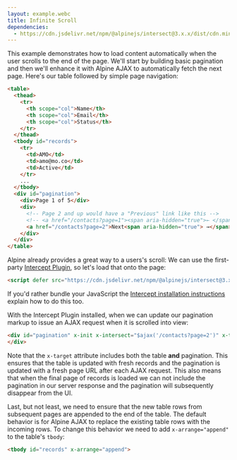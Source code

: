 ```yaml
---
layout: example.webc
title: Infinite Scroll
dependencies:
  - https://cdn.jsdelivr.net/npm/@alpinejs/intersect@3.x.x/dist/cdn.min.js
---
```


This example demonstrates how to load content automatically when the user scrolls to the end of the page. We'll start by building basic pagination and then we'll enhance it with Alpine AJAX to automatically fetch the next page. Here's our table followed by simple page navigation:
```html
<table>
  <thead>
    <tr>
      <th scope="col">Name</th>
      <th scope="col">Email</th>
      <th scope="col">Status</th>
    </tr>
  </thead>
  <tbody id="records">
    <tr>
      <td>AMO</td>
      <td>amo@mo.co</td>
      <td>Active</td>
    </tr>
    ...
  </tbody>
  <div id="pagination">
    <div>Page 1 of 5</div>
    <div>
      <!-- Page 2 and up would have a "Previous" link like this -->
      <!-- <a href="/contacts?page=1"><span aria-hidden="true">← </span> Previous</a> -->
      <a href="/contacts?page=2">Next<span aria-hidden="true"> →</span></a>
    </div>
  </div>
</table>
```

Alpine already provides a great way to a users's scroll: We can use the first-party [Intercept Plugin](https://alpinejs.dev/plugins/intersect), so let's load that onto the page:

```html
<script defer src="https://cdn.jsdelivr.net/npm/@alpinejs/intersect@3.x.x/dist/cdn.min.js"></script>
```

If you'd rather bundle your JavaScript the [Intercept installation instructions](https://alpinejs.dev/plugins/intersect#installation) explain how to do this too.

With the Intercept Plugin installed, when we can update our pagination markup to issue an AJAX request when it is scrolled into view:

```html
<div id="pagination" x-init x-intersect="$ajax('/contacts?page=2')" x-target="records pagination">
</div>
```

Note that the `x-target` attribute includes both the table **and** pagination. This ensures that the table is updated with fresh records and the pagination is updated with a fresh page URL after each AJAX request. This also means that when the final page of records is loaded we can not include the pagination in our server response and the pagination will subsequently disappear from the UI.

Last, but not least, we need to ensure that the new table rows from subsequent pages are appended to the end of the table. The default behavior is for Alpine AJAX to replace the existing table rows with the incoming rows. To change this behavior we need to add `x-arrange="append"` to the table's `tbody`:

```html
<tbody id="records" x-arrange="append">
```

<script>
  window.route('GET', '/contacts', (input) => {
    if (input.page) {
      return new Promise(resolve => {
        setTimeout(() => resolve(view(parseInt(input.page))), 1000)
      })
    }

    return view(1)
  })

  example('/contacts')

  function view(page) {
    let max = 5
    let end = page * 10
    let cursor = end - 9
    let rows = []
    let prefix = ''
    let status = ''
    while (cursor <= end) {
      prefix = getPrefix(cursor)
      status = Math.random() < 0.5 ? 'Active' : 'Inactive'
      rows.push(`<tr>
        <td>${prefix}MO</td>
        <td>${prefix.toLowerCase()}mo@mo.co</td>
        <td>${status}</td>
      </tr>`)
      cursor++;
    }
    rows = rows.join('\n')
    prev = ''
    next = ''
    if (page > 1) {
      prev = `<a href="/contacts?page=${page - 1}" x-show="false"><span aria-hidden="true">← </span> Prev</a>`
    }
    if (page < 5) {
      next = `<a href="/contacts?page=${page + 1}" x-show="false">Next<span aria-hidden="true"> →</span></a>`
    }

    intersect = next ? `x-intersect="$ajax('/contacts?page=${page + 1}')" x-target="records pagination"` : ''

    return `<table id="contacts">
  <thead>
    <tr>
      <th scope="col">Name</th>
      <th scope="col">Email</th>
      <th scope="col">Status</th>
    </tr>
  </thead>
  <tbody id="records" x-arrange="append">
    ${rows}
  </tbody>
</table>
<div id="pagination">
  <div>Page ${page} of ${max}</div>
  <div x-init ${intersect}>
    ${prev}
    ${next}
  </div>
</div>`
  }


let alphabet = 'ABCDEFGHIJKLMNOPQRSTUVWXYZ'
function getPrefix(number, result = ''){
  let index = number % alphabet.length
  let quotient = number / alphabet.length
  if (index - 1 == -1) {
      index = alphabet.length
      quotient = quotient - 1
  }
  result = alphabet.charAt(index - 1) + result

  return quotient >= 1
    ? getPrefix(parseInt(quotient), result)
    : result
}
</script>

<style>
#pagination {
  display: flex;
  justify-content: space-between;
  align-items: center;
}
#pagination[aria-busy] div:first-child:after {
  content: '';
  margin-left: .5em;
  display: inline-block;
  width: .875em;
  height: .875em;
  vertical-align: -.25em;
  border: .1875em solid rgba(0, 0, 0, 0.15);
  border-radius: 50%;
  border-top-color: rgba(0, 0, 0, 0.5);
  animation: rotate 1s linear infinite;
}
@keyframes rotate {
  100% { transform: rotate(360deg); }
}
</style>
